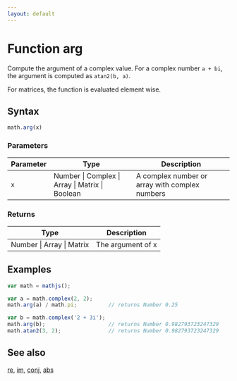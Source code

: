 ```yaml
---
layout: default
---
```


# Function arg

Compute the argument of a complex value.
For a complex number `a + bi`, the argument is computed as `atan2(b, a)`.

For matrices, the function is evaluated element wise.


## Syntax

```js
math.arg(x)
```

### Parameters

Parameter | Type | Description
--------- | ---- | -----------
`x` | Number &#124; Complex &#124; Array &#124; Matrix &#124; Boolean |  A complex number or array with complex numbers

### Returns

Type | Description
---- | -----------
Number &#124; Array &#124; Matrix | The argument of x


## Examples

```js
var math = mathjs();

var a = math.complex(2, 2);
math.arg(a) / math.pi;          // returns Number 0.25

var b = math.complex('2 + 3i');
math.arg(b);                    // returns Number 0.982793723247329
math.atan2(3, 2);               // returns Number 0.982793723247329
```


## See also

[re](re.html),
[im](im.html),
[conj](conj.html),
[abs](abs.html)


<!-- Note: This file is automatically generated from source code comments. Changes made in this file will be overridden. -->
